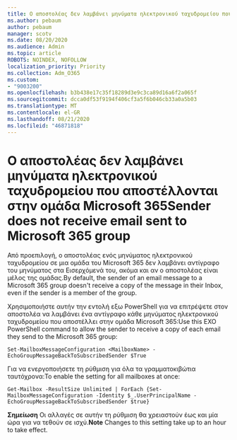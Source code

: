 ```yaml
---
title: Ο αποστολέας δεν λαμβάνει μηνύματα ηλεκτρονικού ταχυδρομείου που αποστέλλονται στην ομάδα Microsoft 365
ms.author: pebaum
author: pebaum
manager: scotv
ms.date: 08/20/2020
ms.audience: Admin
ms.topic: article
ROBOTS: NOINDEX, NOFOLLOW
localization_priority: Priority
ms.collection: Adm_O365
ms.custom:
- "9003200"
ms.openlocfilehash: b3b438e17c35f18289d3e9c3ca89d16a6f2a065f
ms.sourcegitcommit: dcca0df53f9194f406cf3a5f6b046cb33a0a5b03
ms.translationtype: MT
ms.contentlocale: el-GR
ms.lasthandoff: 08/21/2020
ms.locfileid: "46871818"
---
```

# <a name="sender-does-not-receive-email-sent-to-microsoft-365-group"></a><span data-ttu-id="15f79-102">Ο αποστολέας δεν λαμβάνει μηνύματα ηλεκτρονικού ταχυδρομείου που αποστέλλονται στην ομάδα Microsoft 365</span><span class="sxs-lookup"><span data-stu-id="15f79-102">Sender does not receive email sent to Microsoft 365 group</span></span>

<span data-ttu-id="15f79-103">Από προεπιλογή, ο αποστολέας ενός μηνύματος ηλεκτρονικού ταχυδρομείου σε μια ομάδα του Microsoft 365 δεν λαμβάνει αντίγραφο του μηνύματος στα Εισερχόμενά του, ακόμα και αν ο αποστολέας είναι μέλος της ομάδας.</span><span class="sxs-lookup"><span data-stu-id="15f79-103">By default, the sender of an email message to a Microsoft 365 group doesn't receive a copy of the message in their Inbox, even if the sender is a member of the group.</span></span>

<span data-ttu-id="15f79-104">Χρησιμοποιήστε αυτήν την εντολή εξω PowerShell για να επιτρέψετε στον αποστολέα να λαμβάνει ένα αντίγραφο κάθε μηνύματος ηλεκτρονικού ταχυδρομείου που αποστέλλει στην ομάδα Microsoft 365:</span><span class="sxs-lookup"><span data-stu-id="15f79-104">Use this EXO PowerShell command to allow the sender to receive a copy of each email they send to the Microsoft 365 group:</span></span>  

`Set-MailboxMessageConfiguration <MailboxName> -EchoGroupMessageBackToSubscribedSender $True`  

<span data-ttu-id="15f79-105">Για να ενεργοποιήσετε τη ρύθμιση για όλα τα γραμματοκιβώτια ταυτόχρονα:</span><span class="sxs-lookup"><span data-stu-id="15f79-105">To enable the setting for all mailboxes at once:</span></span>

`Get-Mailbox -ResultSize Unlimited | ForEach {Set-MailboxMessageConfiguration -Identity $_.UserPrincipalName -EchoGroupMessageBackToSubscribedSender $true}` 

<span data-ttu-id="15f79-106">**Σημείωση** Οι αλλαγές σε αυτήν τη ρύθμιση θα χρειαστούν έως και μία ώρα για να τεθούν σε ισχύ.</span><span class="sxs-lookup"><span data-stu-id="15f79-106">**Note** Changes to this setting take up to an hour to take effect.</span></span>